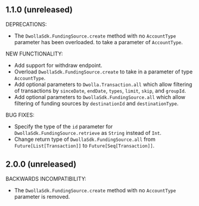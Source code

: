 ## 1.1.0 (unreleased)

DEPRECATIONS:

  - The `DwollaSdk.FundingSource.create` method with no `AccountType` parameter has been overloaded.
  to take a parameter of `AccountType`.

NEW FUNCTIONALITY:

  - Add support for withdraw endpoint.
  - Overload `DwollaSdk.FundingSource.create` to take in a parameter of type `AccountType`.
  - Add optional parameters to `Dwolla.Transaction.all` which allow filtering of transactions by `sinceDate`, `endDate`, `types`, `limit`, 
  `skip`, and `groupId`.
  - Add optional parameters to `DwollaSdk.FundingSource.all` which allow filtering of funding sources by `destinationId` and `destinationType`.

BUG FIXES:

  - Specify the type of the `id` parameter for `DwollaSdk.FundingSource.retrieve` as `String` instead of `Int`.
  - Change return type of `DwollaSdk.FundingSource.all` from `Future[List[Transaction]]` to `Future[Seq[Transaction]]`.

## 2.0.0 (unreleased)

BACKWARDS INCOMPATIBILITY:

  - The `DwollaSdk.FundingSource.create` method with no `AccountType` parameter is removed.
